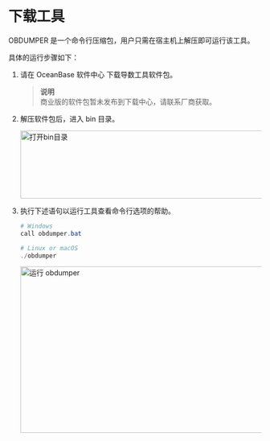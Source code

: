 下载工具 
=========================

OBDUMPER 是一个命令行压缩包，用户只需在宿主机上解压即可运行该工具。

具体的运行步骤如下：

1. 请在 OceanBase 软件中心 下载导数工具软件包。

   > **说明** <br>
   > 商业版的软件包暂未发布到下载中心，请联系厂商获取。
   
2. 解压软件包后，进入 bin 目录。

   <img src="https://obbusiness-private.oss-cn-shanghai.aliyuncs.com/doc/img/obloaderobdumper/332/bin.png" width = "560" height = "135" alt="打开bin目录" />
   

3. 执行下述语句以运行工具查看命令行选项的帮助。

   ```powershell
   # Windows
   call obdumper.bat 

   # Linux or macOS 
   ./obdumper
   ```
   
   <img src="https://obbusiness-private.oss-cn-shanghai.aliyuncs.com/doc/img/obloaderobdumper/332/obdumper.png" width = "560" height = "331" alt="运行 obdumper" />